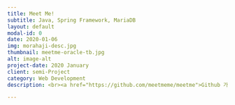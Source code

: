 ```yaml
---
title: Meet Me!
subtitle: Java, Spring Framework, MariaDB
layout: default
modal-id: 0
date: 2020-01-06
img: morahaji-desc.jpg
thumbnail: meetme-oracle-tb.jpg
alt: image-alt
project-date: 2020 January
client: semi-Project
category: Web Development
description: <br><a href="https://github.com/meetmeme/meetme">Github 가기</a>

---
```

